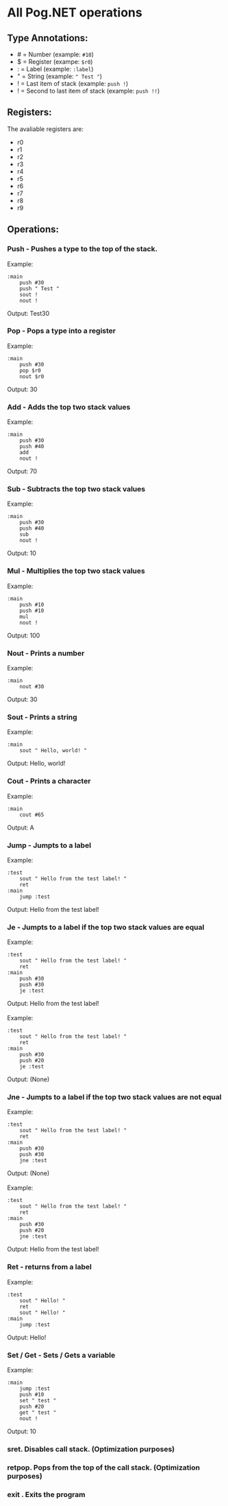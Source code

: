 # All Pog.NET operations

## Type Annotations:
* \# = Number (example: `#10`)
* \$ = Register (exampe: `$r0`)
* \: = Label (example: `:label`)
* \" = String (example: `" Test "`)
* \! = Last item of stack (example: `push !`)
* \! = Second to last item of stack (example: `push !!`)
## Registers:
The avaliable registers are:
* r0
* r1
* r2
* r3
* r4
* r5
* r6
* r7
* r8
* r9
## Operations:
### Push - Pushes a type to the top of the stack.
Example:
```
:main
    push #30
    push " Test "
    sout !
    nout !
```
Output: Test30
### Pop - Pops a type into a register
Example:
```
:main
    push #30
    pop $r0
    nout $r0
```
Output: 30
### Add - Adds the top two stack values
Example:
```
:main
    push #30
    push #40
    add
    nout !
```
Output: 70
### Sub - Subtracts the top two stack values
Example:
```
:main
    push #30
    push #40
    sub
    nout !
```
Output: 10
### Mul - Multiplies the top two stack values
Example:
```
:main
    push #10
    push #10
    mul
    nout !
```
Output: 100
### Nout - Prints a number
Example:
```
:main
    nout #30
```
Output: 30
### Sout - Prints a string
Example:
```
:main
    sout " Hello, world! "
```
Output: Hello, world!
### Cout - Prints a character
Example:
```
:main
    cout #65
```
Output: A
### Jump - Jumpts to a label
Example:
```
:test
    sout " Hello from the test label! "
    ret
:main
    jump :test
```
Output: Hello from the test label!
### Je - Jumpts to a label if the top two stack values are equal
Example:
```
:test
    sout " Hello from the test label! "
    ret
:main
    push #30
    push #30
    je :test
```
Output: Hello from the test label!
<br><br>Example:
```
:test
    sout " Hello from the test label! "
    ret
:main
    push #30
    push #20
    je :test
```
Output: (None)

### Jne - Jumpts to a label if the top two stack values are not equal
Example:
```
:test
    sout " Hello from the test label! "
    ret
:main
    push #30
    push #30
    jne :test
```
Output: (None)
<br><br>Example:
```
:test
    sout " Hello from the test label! "
    ret
:main
    push #30
    push #20
    jne :test
```
Output: Hello from the test label!

### Ret - returns from a label
Example:
```
:test
    sout " Hello! "
    ret
    sout " Hello! "
:main
    jump :test
```
Output: Hello!
### Set / Get - Sets / Gets a variable
Example:
```
:main
    jump :test
    push #10
    set " test "
    push #20
    get " test "
    nout !
```
Output: 10
### sret. Disables call stack. (Optimization purposes)
### retpop. Pops from the top of the call stack. (Optimization purposes)
### exit <exitcode>. Exits the program
